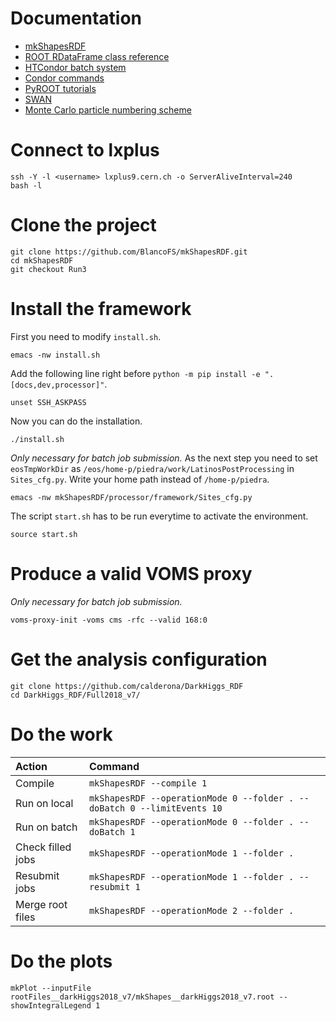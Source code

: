 # Documentation

* [mkShapesRDF](https://mkshapesrdf.readthedocs.io/en/latest/)
* [ROOT RDataFrame class reference](https://root.cern/doc/master/classROOT_1_1RDataFrame.html)
* [HTCondor batch system](https://twiki.cern.ch/twiki/bin/view/ABPComputing/LxbatchHTCondor)
* [Condor commands](https://twiki.cern.ch/twiki/bin/view/CENF/NeutrinoClusterCondorDoc)
* [PyROOT tutorials](https://root.cern.ch/doc/master/group__tutorial__pyroot.html)
* [SWAN](https://swan.cern.ch/)
* [Monte Carlo particle numbering scheme](https://pdg.lbl.gov/2020/reviews/rpp2020-rev-monte-carlo-numbering.pdf)

# Connect to lxplus

    ssh -Y -l <username> lxplus9.cern.ch -o ServerAliveInterval=240
    bash -l

# Clone the project

    git clone https://github.com/BlancoFS/mkShapesRDF.git
    cd mkShapesRDF
    git checkout Run3

# Install the framework

First you need to modify `install.sh`.

    emacs -nw install.sh

Add the following line right before `python -m pip install -e ".[docs,dev,processor]"`.

    unset SSH_ASKPASS

Now you can do the installation.

    ./install.sh

*Only necessary for batch job submission.* As the next step you need to set `eosTmpWorkDir` as `/eos/home-p/piedra/work/LatinosPostProcessing` in `Sites_cfg.py`. Write your home path instead of `/home-p/piedra`.

    emacs -nw mkShapesRDF/processor/framework/Sites_cfg.py

The script `start.sh` has to be run everytime to activate the environment.

    source start.sh

# Produce a valid VOMS proxy

*Only necessary for batch job submission.* 

    voms-proxy-init -voms cms -rfc --valid 168:0

# Get the analysis configuration

    git clone https://github.com/calderona/DarkHiggs_RDF
    cd DarkHiggs_RDF/Full2018_v7/

# Do the work

| Action            | Command                                                                 |
|:------------------|:------------------------------------------------------------------------|
| Compile           | `mkShapesRDF --compile 1`                                               |
| Run on local      | `mkShapesRDF --operationMode 0 --folder . --doBatch 0 --limitEvents 10` |
| Run on batch      | `mkShapesRDF --operationMode 0 --folder . --doBatch 1`                  |
| Check filled jobs | `mkShapesRDF --operationMode 1 --folder .`                              |
| Resubmit jobs     | `mkShapesRDF --operationMode 1 --folder . --resubmit 1`                 |
| Merge root files  | `mkShapesRDF --operationMode 2 --folder .`                              |

# Do the plots

    mkPlot --inputFile rootFiles__darkHiggs2018_v7/mkShapes__darkHiggs2018_v7.root --showIntegralLegend 1
